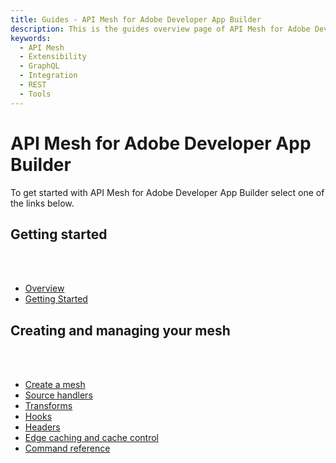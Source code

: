 ```yaml
---
title: Guides - API Mesh for Adobe Developer App Builder
description: This is the guides overview page of API Mesh for Adobe Developer App Builder 
keywords:
  - API Mesh
  - Extensibility
  - GraphQL
  - Integration
  - REST
  - Tools
---
```


# API Mesh for Adobe Developer App Builder

To get started with API Mesh for Adobe Developer App Builder select one of the links below.

## Getting started

<br></br>

-  [Overview](overview.md)
-  [Getting Started](getting-started.md)

## Creating and managing your mesh

<br></br>

-  [Create a mesh](create-mesh.md)
-  [Source handlers](source-handlers.md)
-  [Transforms](transforms.md)
-  [Hooks](hooks.md)
-  [Headers](headers.md)
-  [Edge caching and cache control](cache-control-headers.md)
-  [Command reference](command-reference.md)
